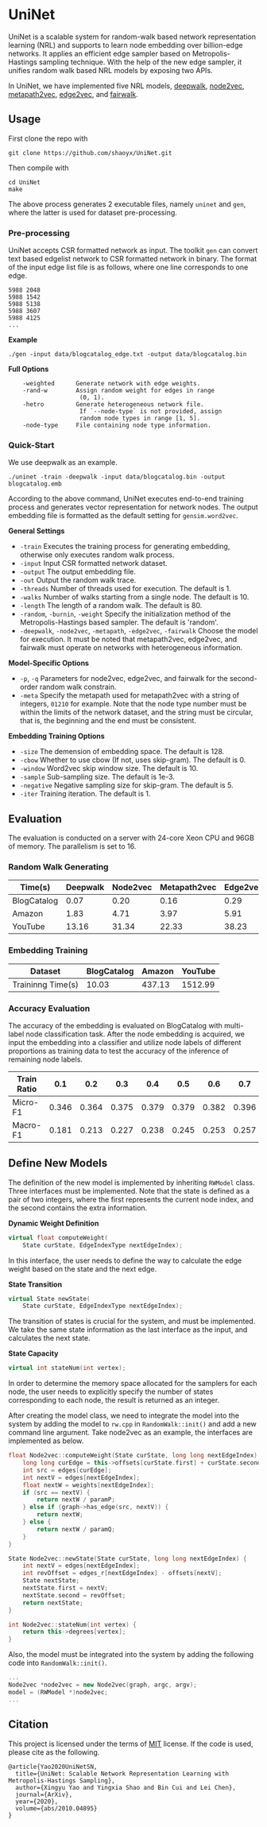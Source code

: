 # UniNet

UniNet is a scalable system for random-walk based network representation learning (NRL) and supports to learn node embedding over billion-edge networks.
It applies an efficient edge sampler based on Metropolis-Hastings sampling technique.
With the help of the new edge sampler, it unifies random walk based NRL models by exposing two APIs.

In UniNet, we have implemented five NRL models, [deepwalk](https://dl.acm.org/doi/10.1145/2623330.2623732), [node2vec](https://dl.acm.org/doi/10.1145/2939672.2939754), [metapath2vec](https://dl.acm.org/doi/10.1145/3097983.3098036), [edge2vec](https://bmcbioinformatics.biomedcentral.com/articles/10.1186/s12859-019-2914-2), and [fairwalk](https://www.ijcai.org/Proceedings/2019/456).

## Usage

First clone the repo with
```shell
git clone https://github.com/shaoyx/UniNet.git
```
Then compile with
```shell
cd UniNet
make
```
The above process generates 2 executable files, namely `uninet` and `gen`, where the latter is used for dataset pre-processing.

### Pre-processing

UniNet accepts CSR formatted network as input. The toolkit `gen` can convert text based edgelist network to CSR formatted network in binary. The format of the input edge list file is as follows, where one line corresponds to one edge.

```
5988 2048
5988 1542
5988 5138
5988 3607
5988 4125
...
```

**Example**
```shell
./gen -input data/blogcatalog_edge.txt -output data/blogcatalog.bin
```


**Full Options**
```
    -weighted      Generate network with edge weights.
    -rand-w        Assign random weight for edges in range
                    (0, 1).
    -hetro         Generate heterogeneous network file. 
                    If `--node-type` is not provided, assign 
                    random node types in range [1, 5].
    -node-type     File containing node type information.
```

### Quick-Start
We use deepwalk as an example.
```shell
./uninet -train -deepwalk -input data/blogcatalog.bin -output blogcatalog.emb
```
According to the above command, UniNet executes end-to-end training process and generates vector representation for network nodes. The output embedding file is formatted as the default setting for `gensim.word2vec`.


**General Settings**
* `-train` Executes the training process for generating embedding, otherwise only executes random walk process.
* `-input` Input CSR formatted network dataset.
* `-output` The output embedding file.
* `-out` Output the random walk trace.
* `-threads` Number of threads used for execution. The default is 1.
* `-walks` Number of walks starting from a single node. The default is 10.
* `-length` The length of a random walk. The default is 80.
* `-random`, `-burnin`, `-weight` Specify the initialization method of the Metropolis-Hastings based sampler. The default is 'random'.
* `-deepwalk`, `-node2vec`, `-metapath`, `-edge2vec`, `-fairwalk` Choose the model for execution. It must be noted that metapath2vec, edge2vec, and fairwalk must operate on networks with heterogeneous information.

**Model-Specific Options**
* `-p`, `-q` Parameters for node2vec, edge2vec, and fairwalk for the second-order random walk constrain.
* `-meta` Specify the metapath used for metapath2vec with a string of integers, `01210` for example. Note that the node type number must be within the limits of the network dataset, and the string must be circular, that is, the beginning and the end must be consistent.

**Embedding Training Options**
* `-size` The demension of embedding space. The default is 128.
* `-cbow` Whether to use cbow (If not, uses skip-gram). The default is 0.
* `-window` Word2vec skip window size. The default is 10.
* `-sample` Sub-sampling size. The default is 1e-3.
* `-negative` Negative sampling size for skip-gram. The default is 5.
* `-iter` Training iteration. The default is 1.

## Evaluation
The evaluation is conducted on a server with 24-core Xeon CPU and 96GB of memory. The parallelism is set to 16.

### Random Walk Generating

| Time(s) | **Deepwalk** | **Node2vec** | **Metapath2vec** | **Edge2vec** | **Fairwalk** |
|-|--------------|--------------|------------------|-------------|--------------|
|BlogCatalog| 0.07 |0.20 |0.16 |0.29 |0.33 |
|Amazon     | 1.83 |4.71 |3.97 |5.91 |6.31 |
|YouTube     | 13.16 |31.34 |22.33 |38.23 |43.11 |


### Embedding Training
| Dataset | BlogCatalog | Amazon | YouTube |
| ------- | ----------- | ------ | ------- |
|Traininng Time(s) |10.03 |437.13 |1512.99 |

### Accuracy Evaluation
The accuracy of the embedding is evaluated on BlogCatalog with multi-label node classification task. After the node embedding is acquired, we input the embedding into a classifier and utilize node labels of different proportions as training data to test the accuracy of the inference of remaining node labels.

| Train Ratio | 0.1 | 0.2 | 0.3 | 0.4 | 0.5 | 0.6 | 0.7 | 0.8 | 0.9 |
| ----------- | --- | --- | --- | --- | --- | --- | --- | --- | --- |
|   Micro-F1  | 0.346 | 0.364 | 0.375 | 0.379 |0.379 |0.382 | 0.396 |0.401 |0.399 |
|   Macro-F1  |0.181 |0.213 |0.227 |0.238 |0.245 |0.253 |0.257 |0.254 | 0.256|

## Define New Models
The definition of the new model is implemented by inheriting `RWModel` class. Three interfaces must be implemented. 
Note that the state is defined as a pair of two integers, where the first represents the current node index, and the second contains the extra information.

**Dynamic Weight Definition**
```c++
virtual float computeWeight(
    State curState, EdgeIndexType nextEdgeIndex);
```
In this interface, the user needs to define the way to calculate the edge weight based on the state and the next edge. 

**State Transition**
```c++
virtual State newState(
    State curState, EdgeIndexType nextEdgeIndex);
```
The transition of states is crucial for the system, and must be implemented. We take the same state information as the last interface as the input, and calculates the next state.

**State Capacity**
```c++
virtual int stateNum(int vertex);
```
In order to determine the memory space allocated for the samplers for each node, the user needs to explicitly specify the number of states corresponding to each node, the result is returned as an integer.

After creating the model class, we need to integrate the model into the system by adding the model to `rw.cpp` in `RandomWalk::init()` and add a new command line argument. Take node2vec as an example, the interfaces are implemented as below.

```c++
float Node2vec::computeWeight(State curState, long long nextEdgeIndex) {
    long long curEdge = this->offsets[curState.first] + curState.second;
    int src = edges[curEdge];
    int nextV = edges[nextEdgeIndex];
    float nextW = weights[nextEdgeIndex];
    if (src == nextV) {
        return nextW / paramP;
    } else if (graph->has_edge(src, nextV)) {
        return nextW;
    } else {
        return nextW / paramQ;
    }
}

State Node2vec::newState(State curState, long long nextEdgeIndex) {
    int nextV = edges[nextEdgeIndex];
    int revOffset = edges_r[nextEdgeIndex] - offsets[nextV];
    State nextState;
    nextState.first = nextV;
    nextState.second = revOffset;
    return nextState;
}

int Node2vec::stateNum(int vertex) {
    return this->degrees[vertex];
}
```

Also, the model must be integrated into the system by adding the following code into `RandomWalk::init()`.
```c++
...
Node2vec *node2vec = new Node2vec(graph, argc, argv);
model = (RWModel *)node2vec;
...
```


## Citation

This project is licensed under the terms of [MIT](https://github.com/shaoyx/UniNet/blob/master/LICENSE) license. If the code is used, please cite as the following.
```
@article{Yao2020UniNetSN,
  title={UniNet: Scalable Network Representation Learning with Metropolis-Hastings Sampling},
  author={Xingyu Yao and Yingxia Shao and Bin Cui and Lei Chen},
  journal={ArXiv},
  year={2020},
  volume={abs/2010.04895}
}
```
